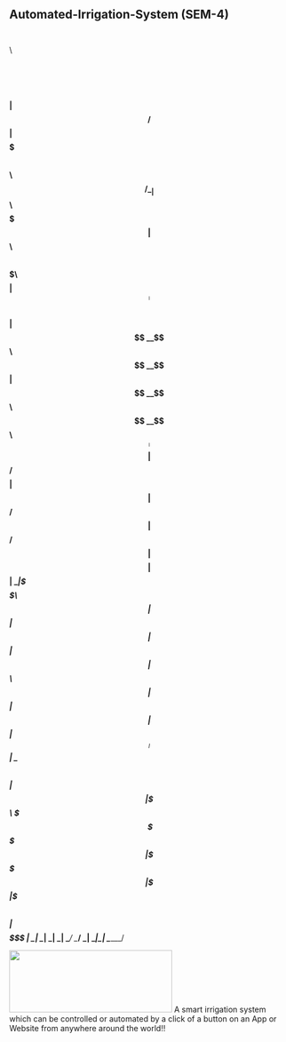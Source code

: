 ## Automated-Irrigation-System (SEM-4)


 $$$$$$\                             $$$$$$\                  $$\                               
$$  __$$\                           $$  __$$\                 $$ |                              
$$ /  $$ | $$$$$$$\  $$$$$$\        $$ /  \__| $$$$$$\   $$$$$$$ | $$$$$$\   $$$$$$\   $$$$$$$\ 
$$$$$$$$ |$$  _____|$$  __$$\       $$ |      $$  __$$\ $$  __$$ |$$  __$$\ $$  __$$\ $$  _____|
$$  __$$ |$$ /      $$$$$$$$ |      $$ |      $$ /  $$ |$$ /  $$ |$$$$$$$$ |$$ |  \__|\$$$$$$\  
$$ |  $$ |$$ |      $$   ____|      $$ |  $$\ $$ |  $$ |$$ |  $$ |$$   ____|$$ |       \____$$\ 
$$ |  $$ |\$$$$$$$\ \$$$$$$$\       \$$$$$$  |\$$$$$$  |\$$$$$$$ |\$$$$$$$\ $$ |      $$$$$$$  |
\__|  \__| \_______| \_______|       \______/  \______/  \_______| \_______|\__|      \_______/ 
                                                                                                
                                                                                                
                                                                                                
<img src="https://user-images.githubusercontent.com/109813112/234571425-1e505d78-b503-4cd2-9134-9eb14e4191fd.png" width="293" height="112" />
A smart irrigation system which can be controlled or automated by a click of a button on an App or Website from anywhere around the world!! 
